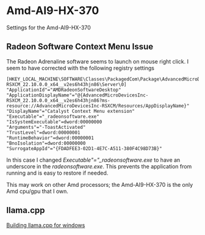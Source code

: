 # Amd-AI9-HX-370
Settings for the Amd-AI9-HX-370

## Radeon Software Context Menu Issue
 The Radeon Adrenaline software seems to launch on mouse right click.  I seem to have corrected with the following registry settings
 
 ```
 [HKEY_LOCAL_MACHINE\SOFTWARE\Classes\PackagedCom\Package\AdvancedMicroDevicesInc-RSXCM_22.10.0.0_x64__v2es6h43hjn86\Server\0]
"ApplicationId"="AMDRadeonSoftwareDesktop"
"ApplicationDisplayName"="@{AdvancedMicroDevicesInc-RSXCM_22.10.0.0_x64__v2es6h43hjn86?ms-resource://AdvancedMicroDevicesInc-RSXCM/Resources/AppDisplayName}"
"DisplayName"="Catalyst Context Menu extension"
"Executable"="_radeonsoftware.exe"
"IsSystemExecutable"=dword:00000000
"Arguments"="-ToastActivated"
"TrustLevel"=dword:00000001
"RuntimeBehavior"=dword:00000001
"BnoIsolation"=dword:00000000
"SurrogateAppId"="{FDADFEE3-02D1-4E7C-A511-380F4C98D73B}"
 ```

 In this case I changed *Executable"="_radeonsoftware.exe* to have an underscore in the *radeonsoftware.exe*. This prevents the application from running and is easy to restore if needed.

 This may work on other Amd processors; the Amd-AI9-HX-370 is the only Amd cpu/gpu that I own.


## llama.cpp

[Building llama.cpp for windows](./llama.cpp.md)